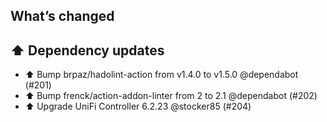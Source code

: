 ## What’s changed

## ⬆️ Dependency updates

- ⬆️ Bump brpaz/hadolint-action from v1.4.0 to v1.5.0 @dependabot (#201)
- ⬆️ Bump frenck/action-addon-linter from 2 to 2.1 @dependabot (#202)
- ⬆ Upgrade UniFi Controller 6.2.23 @stocker85 (#204)
